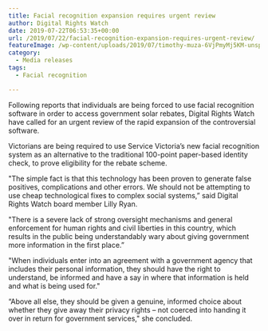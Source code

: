 ```yaml
---
title: Facial recognition expansion requires urgent review
author: Digital Rights Watch
date: 2019-07-22T06:53:35+00:00
url: /2019/07/22/facial-recognition-expansion-requires-urgent-review/
featureImage: /wp-content/uploads/2019/07/timothy-muza-6VjPmyMj5KM-unsplash.jpg
category:
  - Media releases
tags:
  - Facial recognition

---
```

Following reports that individuals are being forced to use facial recognition software in order to access government solar rebates, Digital Rights Watch have called for an urgent review of the rapid expansion of the controversial software.

Victorians are being required to use Service Victoria&#8217;s new facial recognition system as an alternative to the traditional 100-point paper-based identity check, to prove eligibility for the rebate scheme.

"The simple fact is that this technology has been proven to generate false positives, complications and other errors. We should not be attempting to use cheap technological fixes to complex social systems,&#8221; said Digital Rights Watch board member Lilly Ryan.

"There is a severe lack of strong oversight mechanisms and general enforcement for human rights and civil liberties in this country, which results in the public being understandably wary about giving government more information in the first place.&#8221;

"When individuals enter into an agreement with a government agency that includes their personal information, they should have the right to understand, be informed and have a say in where that information is held and what is being used for."

&#8220;Above all else, they should be given a genuine, informed choice about whether they give away their privacy rights &#8211; not coerced into handing it over in return for government services," she concluded.
